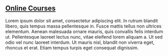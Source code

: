 ## [Online Courses](#)

Lorem ipsum dolor sit amet, consectetur adipiscing elit. In rutrum blandit libero, quis tempus massa pellentesque in. Fusce mattis tellus non ultrices elementum. Aenean malesuada ornare mauris, quis convallis felis interdum ut. Pellentesque laoreet lectus nunc, vitae eleifend lorem aliquam a. Ut sed odio vel nunc laoreet interdum. Ut mauris nisl, blandit non viverra eget, rhoncus et erat. Etiam tempus turpis eget consequat dignissim.